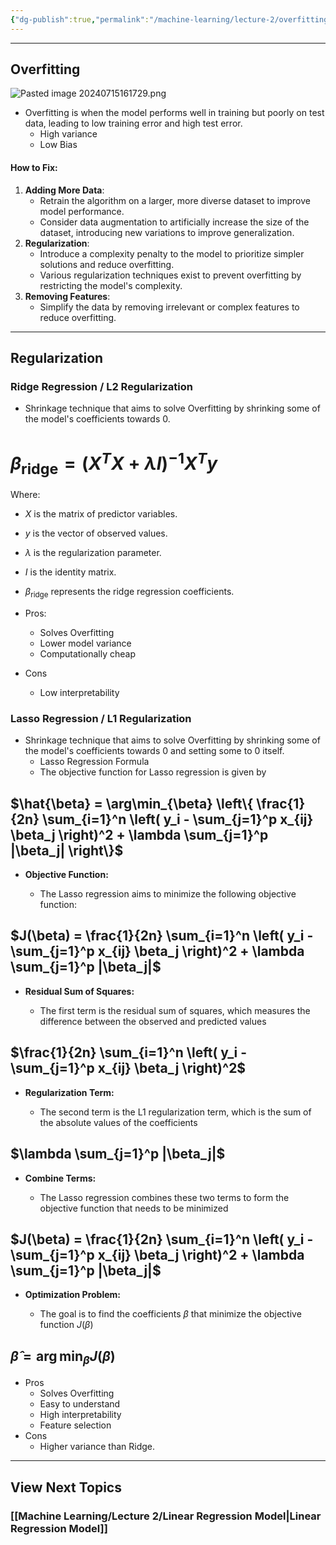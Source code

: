 ```yaml
---
{"dg-publish":true,"permalink":"/machine-learning/lecture-2/overfitting-and-regularization/","dgPassFrontmatter":true}
---
```


---
## Overfitting

![Pasted image 20240715161729.png](/img/user/Machine%20Learning/Lecture%202/Pasted%20image%2020240715161729.png)
- Overfitting is when the model performs well in training but poorly on test data, leading to low training error and high test error.
	- High variance
	- Low Bias
#### How to Fix:

1. **Adding More Data**:
    - Retrain the algorithm on a larger, more diverse dataset to improve model performance.
    - Consider data augmentation to artificially increase the size of the dataset, introducing new variations to improve generalization.
2. **Regularization**:
    - Introduce a complexity penalty to the model to prioritize simpler solutions and reduce overfitting.
    - Various regularization techniques exist to prevent overfitting by restricting the model's complexity.
3. **Removing Features**:
    - Simplify the data by removing irrelevant or complex features to reduce overfitting.
---
## Regularization
### Ridge Regression / L2 Regularization

- Shrinkage technique that aims to solve Overfitting by shrinking some of the model's coefficients towards 0.
# $\beta_{\text{ridge}} = (X^T X + \lambda I)^{-1} X^T y$
Where: 
- $X$ is the matrix of predictor variables. 
- $y$ is the vector of observed values. 
- $\lambda$ is the regularization parameter.
- $I$ is the identity matrix.
- $\beta_{\text{ridge}}$ represents the ridge regression coefficients.

- Pros:
	- Solves Overfitting
	- Lower model variance
	- Computationally cheap
- Cons
	- Low interpretability

### Lasso Regression / L1 Regularization

- Shrinkage technique that aims to solve Overfitting by shrinking some of the model's coefficients towards 0 and setting some to 0 itself.
	- Lasso Regression Formula
	- The objective function for Lasso regression is given by
## $\hat{\beta} = \arg\min_{\beta} \left\{ \frac{1}{2n} \sum_{i=1}^n \left( y_i - \sum_{j=1}^p x_{ij} \beta_j \right)^2 + \lambda \sum_{j=1}^p |\beta_j| \right\}$

- **Objective Function:**

	- The Lasso regression aims to minimize the following objective function:
## $J(\beta) = \frac{1}{2n} \sum_{i=1}^n \left( y_i - \sum_{j=1}^p x_{ij} \beta_j \right)^2 + \lambda \sum_{j=1}^p |\beta_j|$

- **Residual Sum of Squares:**

	- The first term is the residual sum of squares, which measures the difference between the observed and predicted values
## $\frac{1}{2n} \sum_{i=1}^n \left( y_i - \sum_{j=1}^p x_{ij} \beta_j \right)^2$

- **Regularization Term:**

	- The second term is the L1 regularization term, which is the sum of the absolute values of the coefficients
## $\lambda \sum_{j=1}^p |\beta_j|$
   
- **Combine Terms:**

	- The Lasso regression combines these two terms to form the objective function that needs to be minimized
## $J(\beta) = \frac{1}{2n} \sum_{i=1}^n \left( y_i - \sum_{j=1}^p x_{ij} \beta_j \right)^2 + \lambda \sum_{j=1}^p |\beta_j|$

- **Optimization Problem:**

	- The goal is to find the coefficients $\beta$ that minimize the objective function $J(\beta)$
## $\hat{\beta} = \arg\min_{\beta} J(\beta)$
- Pros
	- Solves Overfitting
	- Easy to understand
	- High interpretability
	- Feature selection
- Cons
	- Higher variance than Ridge.
---
## View Next Topics

### [[Machine Learning/Lecture 2/Linear Regression Model\|Linear Regression Model]]